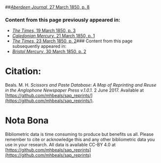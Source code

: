 ##[*Aberdeen Journal*, 27 March 1850, p. 8](https://mhbeals.github.io/sap_html/Aberdeen-Journal/Aberdeen-Journal-27-March-1850-p-8)

### Content from this page previously appeared in:
+ [*The Times*, 19 March 1850, p. 3](https://mhbeals.github.io/sap_html/The-Times/The-Times-19-March-1850-p-3)
+ [*Caledonian Mercury*, 21 March 1850, p. 1](https://mhbeals.github.io/sap_html/Caledonian-Mercury/Caledonian-Mercury-21-March-1850-p-1)
+ [*The Times*, 23 March 1850, p. 2](https://mhbeals.github.io/sap_html/The-Times/The-Times-23-March-1850-p-2)### Content from this page subsequently appeared in:
+ [*Bristol Mercury*, 30 March 1850, p. 2](https://mhbeals.github.io/sap_html/Bristol-Mercury/Bristol-Mercury-30-March-1850-p-2)
                    
# Citation: 

Beals. M. H. *Scissors and Paste Database: A Map of Reprinting and Reuse in the Anglophone Newspaper Press v.1.0.1.* 2 June 2017. Available at [https://github.com/mhbeals/sap_reprints/](https://github.com/mhbeals/sap_reprints/). 
                    
# Nota Bona

Bibliometric data is time consuming to produce but benefits us all. Please remember to cite or acknowledge this and any other bibliometric data you use in your research. All data is available CC-BY 4.0 at [https://github.com/mhbeals/sap_reprints](https://github.com/mhbeals/sap_reprints)